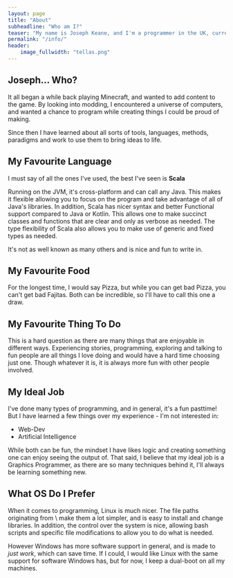 ```yaml
---
layout: page
title: "About"
subheadline: "Who am I?"
teaser: "My name is Joseph Keane, and I'm a programmer in the UK, currently in the 2nd year of a CS degree at Warwick"
permalink: "/info/"
header:
    image_fullwidth: "tellas.png"
---
```


## Joseph... Who?

It all began a while back playing Minecraft, and wanted to add content to the game. By looking into modding, I encountered a universe of computers, and wanted a chance to program while creating things I could be proud of making.

Since then I have learned about all sorts of tools, languages, methods, paradigms and work to use them to bring ideas to life.

## My Favourite Language

I must say of all the ones I've used, the best I've seen is **Scala**

Running on the JVM, it's cross-platform and can call any Java. This makes it flexible allowing you to focus on the program and take advantage of all of Java's libraries. In addition, Scala has nicer syntax and better Functional support compared to Java or Kotlin. This allows one to make succinct classes and functions that are clear and only as verbose as needed. The type flexibility of Scala also allows you to make use of generic and fixed types as needed.

It's not as well known as many others and is nice and fun to write in.

## My Favourite Food

For the longest time, I would say Pizza, but while you can get bad Pizza, you can't get bad Fajitas. Both can be incredible, so I'll have to call this one a draw.

## My Favourite Thing To Do

This is a hard question as there are many things that are enjoyable in different ways. Experiencing stories, programming, exploring and talking to fun people are all things I love doing and would have a hard time choosing just one. Though whatever it is, it is always more fun with other people involved.

## My Ideal Job

I've done many types of programming, and in general, it's a fun pasttime! But I have learned a few things over my experience - I'm not interested in:
 - Web-Dev
 - Artificial Intelligence

While both can be fun, the mindset I have likes logic and creating something one can enjoy seeing the output of. That said, I believe that my ideal job is a Graphics Programmer, as there are so many techniques behind it, I'll always be learning something new.

## What OS Do I Prefer

When it comes to programming, Linux is much nicer. The file paths originating from \ make them a lot simpler, and is easy to install and change libraries. In addition, the control over the system is nice, allowing bash scripts and specific file modifications to allow you to do what is needed.

However Windows has more software support in general, and is made to *just work*, which can save time. If I could, I would like Linux with the same support for software Windows has, but for now, I keep a dual-boot on all my machines.